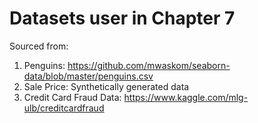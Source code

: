 # Datasets user in Chapter 7

Sourced from: 
1. Penguins: https://github.com/mwaskom/seaborn-data/blob/master/penguins.csv
2. Sale Price: Synthetically generated data
3. Credit Card Fraud Data: https://www.kaggle.com/mlg-ulb/creditcardfraud


